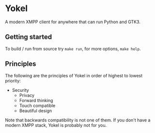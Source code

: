 # Yokel

A modern XMPP client for anywhere that can run Python and GTK3.

## Getting started

To build / run from source try `make run`, for more options, `make help`.

## Principles

The following are the principles of Yokel in order of highest to lowest
priority:

  - Security
	- Privacy
	- Forward thinking
	- Touch compatible
	- Beautiful design

Note that backwards compatibility is not one of them. If you don't have a
modern XMPP stack, Yokel is probably not for you.
